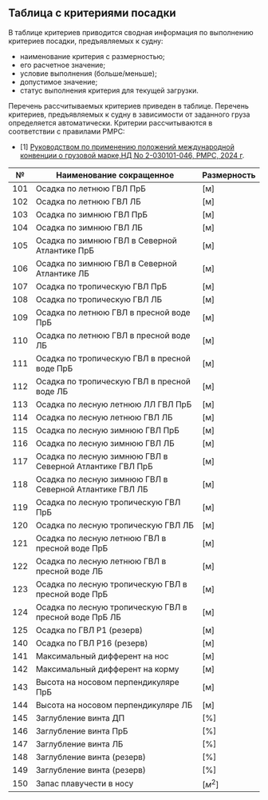 ## Таблица с критериями посадки
В таблице критериев приводится сводная информация по выполнению критериев посадки, предъявляемых к судну: 
- наименование критерия с размерностью;
- его расчетное значение;
- условие выполнения (больше/меньше);
- допустимое значение;
- статус выполнения критерия для текущей загрузки.
  
Перечень рассчитываемых критериев приведен в таблице. Перечень критериев, предъявляемых к судну в зависимости от заданного груза определяется автоматически. Критерии рассчитываются в соответствии с правилами РМРС:
- [1] [Руководством по применению положений международной конвенции о грузовой марке,НД No 2-030101-046, РМРС, 2024 г](/reference/ru/RMRS/Guidelines/ships_&_offshore_installations/2-030101-046_LL_66_88.pdf).

| №   | Наименование сокращенное                                 | Размерность |
| --- | -------------------------------------------------------- | ----------- |
| 101 | Осадка по летнюю ГВЛ ПрБ                                 | [м]         |
| 102 | Осадка по летнюю ГВЛ ЛБ                                  | [м]         |
| 103 | Осадка по зимнюю ГВЛ ПрБ                                 | [м]         |
| 104 | Осадка по зимнюю ГВЛ ЛБ                                  | [м]         |
| 105 | Осадка по зимнюю ГВЛ в Северной Атлантике ПрБ            | [м]         |
| 106 | Осадка по зимнюю ГВЛ в Северной Атлантике ЛБ             | [м]         |
| 107 | Осадка по тропическую ГВЛ ПрБ                            | [м]         |
| 108 | Осадка по тропическую ГВЛ ЛБ                             | [м]         |
| 109 | Осадка по летнюю ГВЛ в пресной воде ПрБ                  | [м]         |
| 110 | Осадка по летнюю ГВЛ в пресной воде ЛБ                   | [м]         |
| 111 | Осадка по тропическую ГВЛ в пресной воде ПрБ             | [м]         |
| 112 | Осадка по тропическую ГВЛ в пресной воде ЛБ              | [м]         |
| 113 | Осадка по лесную летнюю ЛЛ ГВЛ ПрБ                       | [м]         |
| 114 | Осадка по лесную летнюю ГВЛ ЛБ                           | [м]         |
| 115 | Осадка по лесную зимнюю ГВЛ ПрБ                          | [м]         |
| 116 | Осадка по лесную зимнюю ГВЛ ЛБ                           | [м]         |
| 117 | Осадка по лесную зимнюю ГВЛ в Северной Атлантике ГВЛ ПрБ | [м]         |
| 118 | Осадка по лесную зимнюю ГВЛ в Северной Атлантике ГВЛ ЛБ  | [м]         |
| 119 | Осадка по лесную тропическую ГВЛ ПрБ                     | [м]         |
| 120 | Осадка по лесную тропическую ГВЛ ЛБ                      | [м]         |
| 121 | Осадка по лесную летнюю ГВЛ в пресной воде ПрБ           | [м]         |
| 122 | Осадка по лесную летнюю ГВЛ в пресной воде ЛБ            | [м]         |
| 123 | Осадка по лесную тропическую ГВЛ в пресной воде ПрБ      | [м]         |
| 124 | Осадка по лесную тропическую ГВЛ в пресной воде ПрБ ЛБ   | [м]         |
| 125 | Осадка по ГВЛ Р1 (резерв)                                | [м]         |
| 140 | Осадка по ГВЛ Р16 (резерв)                               | [м]         |
| 141 | Максимальный дифферент на нос                            | [м]         |
| 142 | Максимальный дифферент на корму                          | [м]         |
| 143 | Высота на носовом перпендикуляре ПрБ                     | [м]         |
| 144 | Высота на носовом перпендикуляре ЛБ                      | [м]         |
| 145 | Заглубление винта ДП                                     | [%]         |
| 146 | Заглубление винта ПрБ                                    | [%]         |
| 147 | Заглубление винта ЛБ                                     | [%]         |
| 148 | Заглубление винта (резерв)                               | [%]         |
| 149 | Заглубление винта (резерв)                               | [%]         |
| 150 | Запас плавучести в носу                                  | $[м^2]$     |